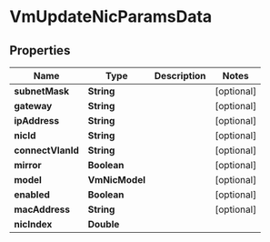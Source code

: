 

# VmUpdateNicParamsData


## Properties

Name | Type | Description | Notes
------------ | ------------- | ------------- | -------------
**subnetMask** | **String** |  |  [optional]
**gateway** | **String** |  |  [optional]
**ipAddress** | **String** |  |  [optional]
**nicId** | **String** |  |  [optional]
**connectVlanId** | **String** |  |  [optional]
**mirror** | **Boolean** |  |  [optional]
**model** | **VmNicModel** |  |  [optional]
**enabled** | **Boolean** |  |  [optional]
**macAddress** | **String** |  |  [optional]
**nicIndex** | **Double** |  | 



